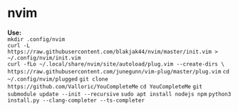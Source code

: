 # nvim

<b>Use:</b><br>
``mkdir .config/nvim``<br>
``curl -L https://raw.githubusercontent.com/blakjak44/nvim/master/init.vim > ~/.config/nvim/init.vim``<br>
``curl -fLo ~/.local/share/nvim/site/autoload/plug.vim --create-dirs \
    https://raw.githubusercontent.com/junegunn/vim-plug/master/plug.vim``
``cd ~/.config/nvim/plugged``
``git clone https://github.com/Valloric/YouCompleteMe``
``cd YouCompleteMe``
``git submodule update --init --recursive``
``sudo apt install nodejs npm``
``python3 install.py --clang-completer --ts-completer``
